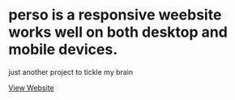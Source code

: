 # perso is a responsive weebsite works well on both desktop and mobile devices. 
just another project to tickle my brain

<a href="https://nganduntita1.github.io/perso/">View Website</a>

